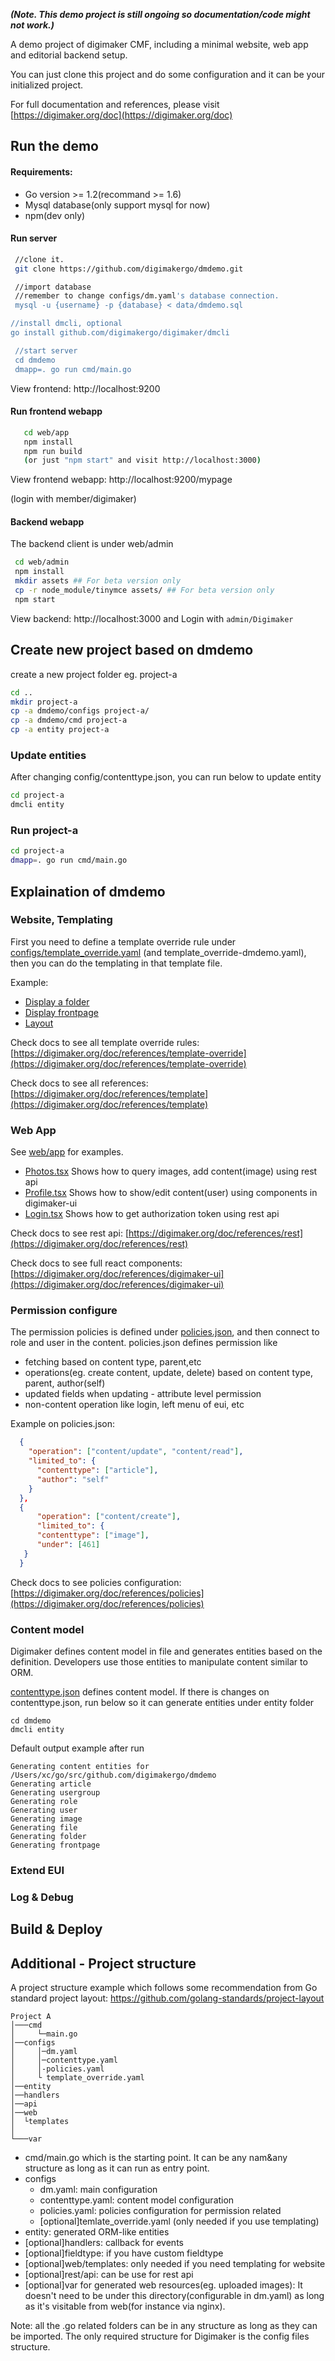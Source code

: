 
***(Note. This demo project is still ongoing so documentation/code might not work.)***

A demo project of digimaker CMF, including a minimal website, web app and editorial backend setup.

You can just clone this project and do some configuration and it can be your initialized project.

For full documentation and references, please visit [https://digimaker.org/doc](https://digimaker.org/doc)

Run the demo
-------

#### Requirements:
- Go version >= 1.2(recommand >= 1.6)
- Mysql database(only support mysql for now)
- npm(dev only)

#### Run server
```sh
 //clone it.
 git clone https://github.com/digimakergo/dmdemo.git

 //import database
 //remember to change configs/dm.yaml's database connection.
 mysql -u {username} -p {database} < data/dmdemo.sql

//install dmcli, optional
go install github.com/digimakergo/digimaker/dmcli

 //start server
 cd dmdemo
 dmapp=. go run cmd/main.go
```
  View frontend: http://localhost:9200


#### Run frontend webapp

```sh
   cd web/app
   npm install
   npm run build
   (or just "npm start" and visit http://localhost:3000)
```
  View frontend webapp: http://localhost:9200/mypage

  (login with member/digimaker)


 #### Backend webapp
  The backend client is under web/admin
  ```sh   
   cd web/admin
   npm install
   mkdir assets ## For beta version only   
   cp -r node_module/tinymce assets/ ## For beta version only
   npm start
   ```
View backend: http://localhost:3000 and Login with `admin/Digimaker`



Create new project based on dmdemo
---------
create a new project folder eg. project-a
```sh   
cd ..
mkdir project-a
cp -a dmdemo/configs project-a/
cp -a dmdemo/cmd project-a
cp -a entity project-a  
```
### Update entities
After changing config/contenttype.json, you can run below to update entity
```sh   
cd project-a
dmcli entity
```

### Run project-a
```sh
cd project-a
dmapp=. go run cmd/main.go
```

Explaination of dmdemo
-------

### Website, Templating

First you need to define a template override rule under [configs/template_override.yaml](https://github.com/digimakergo/dmdemo/blob/master/configs/template_override.yaml) (and template_override-dmdemo.yaml), then you can do the templating in that template file.  

Example:
- [Display a folder](https://github.com/digimakergo/dmdemo/tree/master/web/templates/demo/folder/full.html)
- [Display frontpage](https://github.com/digimakergo/dmdemo/tree/master/web/templates/demo/folder/frontpage.html)
- [Layout](https://github.com/digimakergo/dmdemo/tree/master/web/templates/demo/base.html)

Check docs to see all template override rules: [https://digimaker.org/doc/references/template-override](https://digimaker.org/doc/references/template-override)

Check docs to see all references: [https://digimaker.org/doc/references/template](https://digimaker.org/doc/references/template)


### Web App
See [web/app](web/app) for examples.

- [Photos.tsx](web/app/src/Photos.tsx) Shows how to query images, add content(image) using rest api
- [Profile.tsx](web/app/src/Profile.tsx) Shows how to show/edit content(user) using components in digimaker-ui
- [Login.tsx](web/app/src/Login.tsx) Shows how to get authorization token using rest api

Check docs to see rest api: [https://digimaker.org/doc/references/rest](https://digimaker.org/doc/references/rest)

Check docs to see full react components: [https://digimaker.org/doc/references/digimaker-ui](https://digimaker.org/doc/references/digimaker-ui)


### Permission configure
The permission policies is defined under [policies.json](configs/policies.json), and then connect to role and user in the content. policies.json defines permission like
 - fetching  based on content type, parent,etc
 - operations(eg. create content, update, delete) based on content type, parent, author(self)
 - updated fields when updating - attribute level permission
 - non-content operation like login, left menu of eui, etc

Example on policies.json:
```json
  {
    "operation": ["content/update", "content/read"],
    "limited_to": {
      "contenttype": ["article"],
      "author": "self"
    }
  },
  {
      "operation": ["content/create"],
      "limited_to": {
      "contenttype": ["image"],
      "under": [461]
   }
  }
```

Check docs to see policies configuration: [https://digimaker.org/doc/references/policies](https://digimaker.org/doc/references/policies)

### Content model
Digimaker defines content model in file and generates entities based on the definition. Developers use those entities to manipulate content similar to ORM.

[contenttype.json](configs/contenttype.json) defines content model. If there is changes on contenttype.json, run below so it can generate entities under entity folder

```
cd dmdemo
dmcli entity
```

Default output example after run

```
Generating content entities for /Users/xc/go/src/github.com/digimakergo/dmdemo
Generating article
Generating usergroup
Generating role
Generating user
Generating image
Generating file
Generating folder
Generating frontpage
```


### Extend EUI

### Log & Debug


Build & Deploy
----------

Additional - Project structure
-------

A project structure example which follows some recommendation from Go standard project layout: https://github.com/golang-standards/project-layout

```
Project A
│───cmd
│     └─main.go
│──configs    
│     │─dm.yaml
│     │─contenttype.yaml
│     │-policies.yaml
│     └ template_override.yaml
│──entity
│──handlers
│──api
│──web
│  └templates
│
└───var
```

- cmd/main.go which is the starting point. It can be any nam&any structure as long as it can run as entry point.
- configs
   - dm.yaml: main configuration
   - contenttype.yaml: content model configuration
   - policies.yaml: policies configuration for permission related
   - [optional]temlate_override.yaml (only needed if you use templating)
- entity: generated ORM-like entities
- [optional]handlers: callback for events
- [optional]fieldtype: if you have custom fieldtype
- [optional]web/templates: only needed if you need templating for website
- [optional]rest/api: can be use for rest api
- [optional]var for generated web resources(eg. uploaded images): It doesn't need to be under this directory(configurable in dm.yaml) as long as it's visitable from web(for instance via nginx).

Note: all the .go related folders can be in any structure as long as they can be imported. The only required structure for Digimaker is the config files structure.
